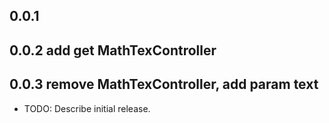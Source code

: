 ## 0.0.1
## 0.0.2 add get MathTexController
## 0.0.3 remove MathTexController, add param text

* TODO: Describe initial release.
